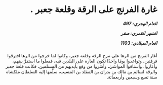 <h1 dir="rtl">غارة الفرنج على الرقة وقلعة جعبر .</h1>

<h5 dir="rtl">العام الهجري:  497

الشهر القمري: صفر

العام الميلادي: 1103</h5>

<p dir="rtl">أغار الفرنج من الرها على مرج الرقة وقلعة جعبر، وكانوا لما خرجوا من الرها افترقوا فرقتين، وتواعدوا يومًا واحدًا تكون الغارة على البلدين فيه، ففعلوا ما استقرَّ بينهم، وأغاروا، واستاقوا المواشيَ، وأسَروا من وقع بأيديهم من المسلمين، فكانت قلعة جعبر والرقة لسالم بن مالك بن بدران بن المقلد بن المسيب، سلَّمها إليه السلطان ملكشاه سنة تسع وسبعين وأربعمائة.</p></br>
